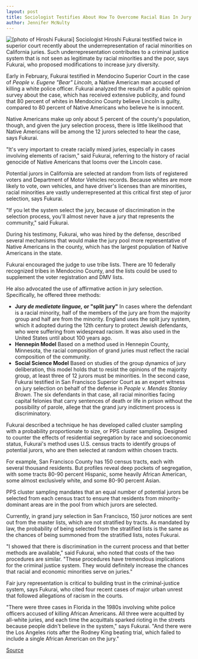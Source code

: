 ```yaml
---
layout: post
title: Sociologist Testifies About How To Overcome Racial Bias In Jury Selection
author: Jennifer McNulty
---
```


![\[photo of Hiroshi Fukurai\]][3] Sociologist Hiroshi Fukurai testified twice in superior court recently about the underrepresentation of racial minorities on California juries. Such underrepresentation contributes to a criminal justice system that is not seen as legitimate by racial minorities and the poor, says Fukurai, who proposed modifications to increase jury diversity.

Early in February, Fukurai testified in Mendocino Superior Court in the case of _People v. Eugene "Bear" Lincoln,_ a Native American man accused of killing a white police officer. Fukurai analyzed the results of a public opinion survey about the case, which has received extensive publicity, and found that 80 percent of whites in Mendocino County believe Lincoln is guilty, compared to 80 percent of Native Americans who believe he is innocent.

Native Americans make up only about 5 percent of the county's population, though, and given the jury selection process, there is little likelihood that Native Americans will be among the 12 jurors selected to hear the case, says Fukurai.

"It's very important to create racially mixed juries, especially in cases involving elements of racism," said Fukurai, referring to the history of racial genocide of Native Americans that looms over the Lincoln case.

Potential jurors in California are selected at random from lists of registered voters and Department of Motor Vehicles records. Because whites are more likely to vote, own vehicles, and have driver's licenses than are minorities, racial minorities are vastly underrepresented at this critical first step of juror selection, says Fukurai.

"If you let the system select the jury, because of discrimination in the selection process, you'll almost never have a jury that represents the community," said Fukurai.

During his testimony, Fukurai, who was hired by the defense, described several mechanisms that would make the jury pool more representative of Native Americans in the county, which has the largest population of Native Americans in the state.

Fukurai encouraged the judge to use tribe lists. There are 10 federally recognized tribes in Mendocino County, and the lists could be used to supplement the voter registration and DMV lists.

He also advocated the use of affirmative action in jury selection. Specifically, he offered three methods:
* **Jury _de medietate linguae,_ or "split jury"** In cases where the defendant is a racial minority, half of the members of the jury are from the majority group and half are from the minority. England uses the split jury system, which it adopted during the 12th century to protect Jewish defendants, who were suffering from widespread racism. It was also used in the United States until about 100 years ago.
* **Hennepin Model** Based on a method used in Hennepin County, Minnesota, the racial composition of grand juries must reflect the racial composition of the community.
* **Social Science Model** Based on studies of the group dynamics of jury deliberation, this model holds that to resist the opinions of the majority group, at least three of 12 jurors must be minorities.
In the second case, Fukurai testified in San Francisco Superior Court as an expert witness on jury selection on behalf of the defense in _People v. Mendes Stanley Brown._ The six defendants in that case, all racial minorities facing capital felonies that carry sentences of death or life in prison without the possibility of parole, allege that the grand jury indictment process is discriminatory.

Fukurai described a technique he has developed called cluster sampling with a probability proportionate to size, or PPS cluster sampling. Designed to counter the effects of residential segregation by race and socioeconomic status, Fukurai's method uses U.S. census tracts to identify groups of potential jurors, who are then selected at random within chosen tracts.

For example, San Francisco County has 150 census tracts, each with several thousand residents. But profiles reveal deep pockets of segregation, with some tracts 80-90 percent Hispanic, some heavily African American, some almost exclusively white, and some 80-90 percent Asian.

PPS cluster sampling mandates that an equal number of potential jurors be selected from each census tract to ensure that residents from minority-dominant areas are in the pool from which jurors are selected.

Currently, in grand jury selection in San Francisco, 150 juror notices are sent out from the master lists, which are not stratified by tracts. As mandated by law, the probability of being selected from the stratified lists is the same as the chances of being summoned from the stratified lists, notes Fukurai.

"I showed that there is discrimination in the current process and that better methods are available," said Fukurai, who noted that costs of the two procedures are similar. "These procedures have tremendous implications for the criminal justice system. They would definitely increase the chances that racial and economic minorities serve on juries."

Fair jury representation is critical to building trust in the criminal-justice system, says Fukurai, who cited four recent cases of major urban unrest that followed allegations of racism in the courts.

"There were three cases in Florida in the 1980s involving white police officers accused of killing African Americans. All three were acquitted by all-white juries, and each time the acquittals sparked rioting in the streets because people didn't believe in the system," says Fukurai. "And there were the Los Angeles riots after the Rodney King beating trial, which failed to include a single African American on the jury."

[3]: http://www1.ucsc.edu/oncampus/art/hiroshi_fukurai.gif

[Source](http://www1.ucsc.edu/oncampus/currents/97-03-03/fukurai.jury.htm "Permalink to Hiroshi Fukurai testifies about race in juries:03-03-97")
